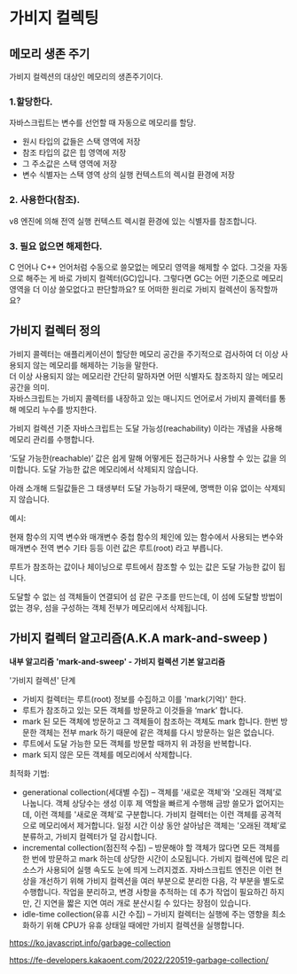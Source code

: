 # 가비지 컬렉팅

## 메모리 생존 주기
가비지 컬렉션의 대상인 메모리의 생존주기이다. 
### 1.할당한다.
자바스크립트는 변수를 선언할 때 자동으로 메모리를 할당.
- 원시 타입의 값들은 스택 영역에 저장   
- 참조 타입의 값은 힙 영역에 저장 
- 그 주소값은 스택 영역에 저장   
- 변수 식별자는 스택 영역 상의 실행 컨텍스트의 렉시컬 환경에 저장

### 2. 사용한다(참조).
v8 엔진에 의해 전역 실행 컨텍스트 렉시컬 환경에 있는 식별자를 참조합니다.

### 3. 필요 없으면 해제한다.
C 언어나 C++ 언어처럼 수동으로 쓸모없는 메모리 영역을 해제할 수 없다. 그것을 자동으로 해주는 게 바로 가비지 컬렉터(GC)입니다. 그렇다면 GC는 어떤 기준으로 메모리 영역을 더 이상 쓸모없다고 판단할까요? 또 어떠한 원리로 가비지 컬렉션이 동작할까요?


## 가비지 컬렉터 정의
가비지 콜렉터는 애플리케이션이 할당한 메모리 공간을 주기적으로 검사하여 더 이상 사용되지 않는 메모리를 해제하는 기능을 말한다.   
더 이상 사용되지 않는 메모리란 간단히 말하자면 어떤 식별자도 참조하지 않는 메모리 공간을 의미.  
자바스크립트는 가비지 콜렉터를 내장하고 있는 매니지드 언어로서 가비지 콜렉터를 통해 메모리 누수를 방지한다. 

가비지 컬렉션 기준
자바스크립트는 도달 가능성(reachability) 이라는 개념을 사용해 메모리 관리를 수행합니다.

‘도달 가능한(reachable)’ 값은 쉽게 말해 어떻게든 접근하거나 사용할 수 있는 값을 의미합니다. 도달 가능한 값은 메모리에서 삭제되지 않습니다.

아래 소개해 드릴값들은 그 태생부터 도달 가능하기 때문에, 명백한 이유 없이는 삭제되지 않습니다.

예시:

현재 함수의 지역 변수와 매개변수
중첩 함수의 체인에 있는 함수에서 사용되는 변수와 매개변수
전역 변수
기타 등등
이런 값은 루트(root) 라고 부릅니다.

루트가 참조하는 값이나 체이닝으로 루트에서 참조할 수 있는 값은 도달 가능한 값이 됩니다.

도달할 수 없는 섬
객체들이 연결되어 섬 같은 구조를 만드는데, 이 섬에 도달할 방법이 없는 경우, 섬을 구성하는 객체 전부가 메모리에서 삭제됩니다.

## 가비지 컬렉터 알고리즘(A.K.A mark-and-sweep )
**내부 알고리즘**
**'mark-and-sweep' - 가비지 컬렉션 기본 알고리즘**

'가비지 컬렉션' 단계
- 가비지 컬렉터는 루트(root) 정보를 수집하고 이를 'mark(기억)' 한다.
- 루트가 참조하고 있는 모든 객체를 방문하고 이것들을 ‘mark’ 합니다.
- mark 된 모든 객체에 방문하고 그 객체들이 참조하는 객체도 mark 합니다. 한번 방문한 객체는 전부 mark 하기 때문에 같은 객체를 다시 방문하는 일은 없습니다.
- 루트에서 도달 가능한 모든 객체를 방문할 때까지 위 과정을 반복합니다.
- mark 되지 않은 모든 객체를 메모리에서 삭제합니다.


최적화 기법:

- generational collection(세대별 수집) – 객체를 '새로운 객체’와 '오래된 객체’로 나눕니다. 객체 상당수는 생성 이후 제 역할을 빠르게 수행해 금방 쓸모가 없어지는데, 이런 객체를 '새로운 객체’로 구분합니다. 가비지 컬렉터는 이런 객체를 공격적으로 메모리에서 제거합니다. 일정 시간 이상 동안 살아남은 객체는 '오래된 객체’로 분류하고, 가비지 컬렉터가 덜 감시합니다.
- incremental collection(점진적 수집) – 방문해야 할 객체가 많다면 모든 객체를 한 번에 방문하고 mark 하는데 상당한 시간이 소모됩니다. 가비지 컬렉션에 많은 리소스가 사용되어 실행 속도도 눈에 띄게 느려지겠죠. 자바스크립트 엔진은 이런 현상을 개선하기 위해 가비지 컬렉션을 여러 부분으로 분리한 다음, 각 부분을 별도로 수행합니다. 작업을 분리하고, 변경 사항을 추적하는 데 추가 작업이 필요하긴 하지만, 긴 지연을 짧은 지연 여러 개로 분산시킬 수 있다는 장점이 있습니다.
- idle-time collection(유휴 시간 수집) – 가비지 컬렉터는 실행에 주는 영향을 최소화하기 위해 CPU가 유휴 상태일 때에만 가비지 컬렉션을 실행합니다.

https://ko.javascript.info/garbage-collection

https://fe-developers.kakaoent.com/2022/220519-garbage-collection/